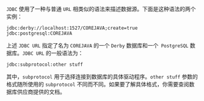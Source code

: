 `JDBC` 使用了一种与普通 `URL` 相类似的语法来描述数据源。下面是这种语法的两个实例：

```
jdbc:derby://localhost:1527/COREJAVA;create=true
jdbc:postgresql:COREJAVA
```

上述 `JDBC URL` 指定了名为 `COREJAVA` 的一个 `Derby` 数据库和一个` PostgreSQL` 数据库。`JDBC URL` 的一般语法为：

```
jdbc:subprotocol:other stuff
```

其中，`subprotocol` 用于选择连接到数据库的具体驱动程序。`other stuff` 参数的格式随所使用的 `subprotocol` 不同而不同。如果要了解具体格式，你需要查阅数据库供应商提供的文档。

